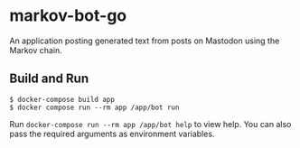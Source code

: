 # markov-bot-go

An application posting generated text from posts on Mastodon using the Markov chain.

## Build and Run

    $ docker-compose build app
    $ docker compose run --rm app /app/bot run

Run `docker-compose run --rm app /app/bot help` to view help.
You can also pass the required arguments as environment variables.
